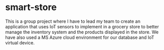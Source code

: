 # smart-store
This is a group project where I have to lead my team to create an application that uses IoT sensors to implement in a grocery store to better manage the inventory system and the products displayed in the store. We have also used a MS Azure cloud environment for our database and IoT virtual device.          
